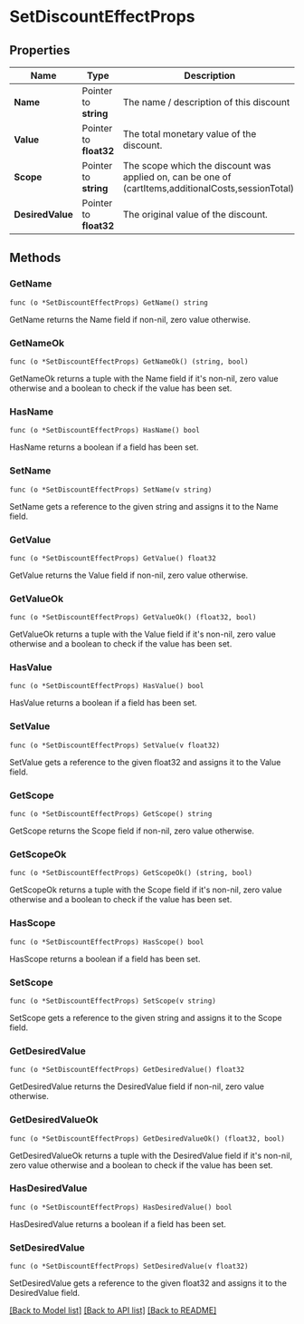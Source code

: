 # SetDiscountEffectProps

## Properties

Name | Type | Description | Notes
------------ | ------------- | ------------- | -------------
**Name** | Pointer to **string** | The name / description of this discount | 
**Value** | Pointer to **float32** | The total monetary value of the discount. | 
**Scope** | Pointer to **string** | The scope which the discount was applied on, can be one of (cartItems,additionalCosts,sessionTotal). | [optional] 
**DesiredValue** | Pointer to **float32** | The original value of the discount. | [optional] 

## Methods

### GetName

`func (o *SetDiscountEffectProps) GetName() string`

GetName returns the Name field if non-nil, zero value otherwise.

### GetNameOk

`func (o *SetDiscountEffectProps) GetNameOk() (string, bool)`

GetNameOk returns a tuple with the Name field if it's non-nil, zero value otherwise
and a boolean to check if the value has been set.

### HasName

`func (o *SetDiscountEffectProps) HasName() bool`

HasName returns a boolean if a field has been set.

### SetName

`func (o *SetDiscountEffectProps) SetName(v string)`

SetName gets a reference to the given string and assigns it to the Name field.

### GetValue

`func (o *SetDiscountEffectProps) GetValue() float32`

GetValue returns the Value field if non-nil, zero value otherwise.

### GetValueOk

`func (o *SetDiscountEffectProps) GetValueOk() (float32, bool)`

GetValueOk returns a tuple with the Value field if it's non-nil, zero value otherwise
and a boolean to check if the value has been set.

### HasValue

`func (o *SetDiscountEffectProps) HasValue() bool`

HasValue returns a boolean if a field has been set.

### SetValue

`func (o *SetDiscountEffectProps) SetValue(v float32)`

SetValue gets a reference to the given float32 and assigns it to the Value field.

### GetScope

`func (o *SetDiscountEffectProps) GetScope() string`

GetScope returns the Scope field if non-nil, zero value otherwise.

### GetScopeOk

`func (o *SetDiscountEffectProps) GetScopeOk() (string, bool)`

GetScopeOk returns a tuple with the Scope field if it's non-nil, zero value otherwise
and a boolean to check if the value has been set.

### HasScope

`func (o *SetDiscountEffectProps) HasScope() bool`

HasScope returns a boolean if a field has been set.

### SetScope

`func (o *SetDiscountEffectProps) SetScope(v string)`

SetScope gets a reference to the given string and assigns it to the Scope field.

### GetDesiredValue

`func (o *SetDiscountEffectProps) GetDesiredValue() float32`

GetDesiredValue returns the DesiredValue field if non-nil, zero value otherwise.

### GetDesiredValueOk

`func (o *SetDiscountEffectProps) GetDesiredValueOk() (float32, bool)`

GetDesiredValueOk returns a tuple with the DesiredValue field if it's non-nil, zero value otherwise
and a boolean to check if the value has been set.

### HasDesiredValue

`func (o *SetDiscountEffectProps) HasDesiredValue() bool`

HasDesiredValue returns a boolean if a field has been set.

### SetDesiredValue

`func (o *SetDiscountEffectProps) SetDesiredValue(v float32)`

SetDesiredValue gets a reference to the given float32 and assigns it to the DesiredValue field.


[[Back to Model list]](../README.md#documentation-for-models) [[Back to API list]](../README.md#documentation-for-api-endpoints) [[Back to README]](../README.md)


